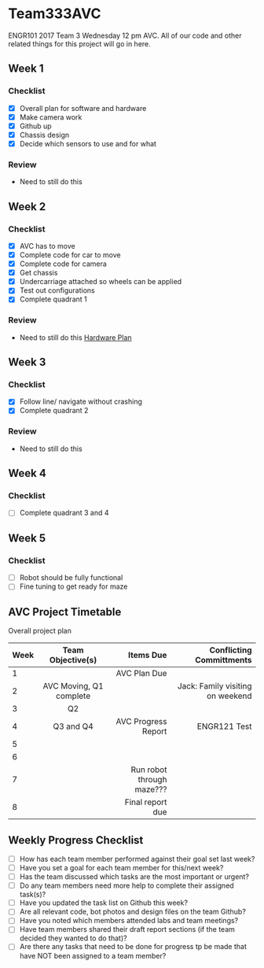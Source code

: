 # Team333AVC
ENGR101 2017 Team 3 Wednesday 12 pm AVC. All of our code and other related things for this project will go in here. 

## Week 1
### Checklist
- [x] Overall plan for software and hardware
- [x] Make camera work
- [x] Github up
- [x] Chassis design
- [x] Decide which sensors to use and for what

### Review
* Need to still do this

## Week 2 
### Checklist
- [x] AVC has to move
- [x] Complete code for car to move
- [x] Complete code for camera
- [x] Get chassis
- [x] Undercarriage attached so wheels can be applied
- [x] Test out configurations
- [x] Complete quadrant 1
### Review
* Need to still do this
[Hardware Plan](HardwarePlanWeek1)

## Week 3 
### Checklist
- [x] Follow line/ navigate without crashing 
- [x] Complete quadrant 2
### Review
* Need to still do this
## Week 4 
### Checklist
- [ ] Complete quadrant 3 and 4

## Week 5 
### Checklist
- [ ] Robot should be fully functional
- [ ] Fine tuning to get ready for maze

## AVC Project Timetable
Overall project plan

| Week  | Team Objective(s)  | Items Due | Conflicting Committments |
| :------------ |:---------------:| ------: | ------: |
| 1   |  | AVC Plan Due | | 
| 2   |AVC Moving, Q1 complete  |  |Jack: Family visiting on weekend |
| 3   |Q2  |  | |
| 4   |Q3 and Q4  |AVC Progress Report  |ENGR121 Test |
| 5   |  |  | |
| 6   |  |  | |
| 7   |  |Run robot through maze???  | |
| 8   |  |Final report due | |

## Weekly Progress Checklist
- [ ] How has each team member performed against their goal set last week?
- [ ] Have you set a goal for each team member for this/next week?
- [ ] Has the team discussed which tasks are the most important or urgent?
- [ ] Do any team members need more help to complete their assigned task(s)?
- [ ] Have you updated the task list on Github this week?
- [ ] Are all relevant code, bot photos and design files on the team Github?
- [ ] Have you noted which members attended labs and team meetings?
- [ ] Have team members shared their draft report sections (if the team decided they wanted to do that)?
- [ ] Are there any tasks that need to be done for progress tp be made that have NOT been assigned to a team member?
